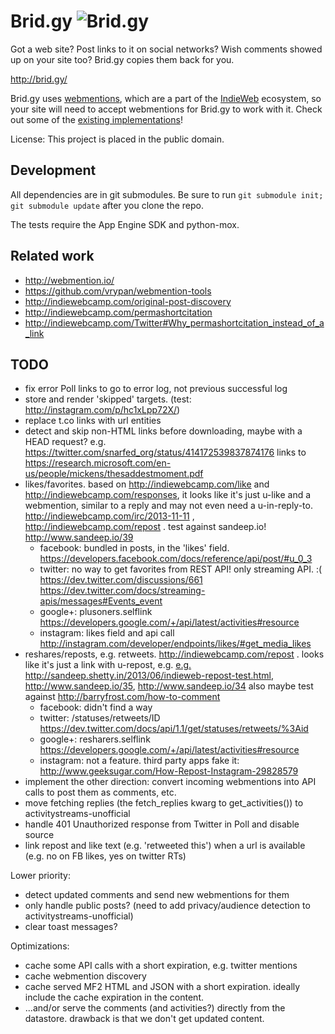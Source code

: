 Brid.gy ![Brid.gy](https://raw.github.com/snarfed/bridgy/master/static/bridgy_logo_128.jpg)
===

Got a web site? Post links to it on social networks? Wish comments showed up on
your site too? Brid.gy copies them back for you.

http://brid.gy/

Brid.gy uses [webmentions](http://www.webmention.org/), which are a part of the
[IndieWeb](http://indiewebcamp.com/) ecosystem, so your site will need to accept
webmentions for Brid.gy to work with it. Check out some of the
[existing implementations](http://indiewebcamp.com/webmention#Implementations)!

License: This project is placed in the public domain.


Development
---
All dependencies are in git submodules. Be sure to run
`git submodule init; git submodule update` after you clone the repo.

The tests require the App Engine SDK and python-mox.


Related work
---
* http://webmention.io/
* https://github.com/vrypan/webmention-tools
* http://indiewebcamp.com/original-post-discovery
* http://indiewebcamp.com/permashortcitation
* http://indiewebcamp.com/Twitter#Why_permashortcitation_instead_of_a_link


TODO
---

* fix error Poll links to go to error log, not previous successful log
* store and render 'skipped' targets. (test: http://instagram.com/p/hc1xLpp72X/)
* replace t.co links with url entities
* detect and skip non-HTML links before downloading, maybe with a HEAD request?
  e.g. https://twitter.com/snarfed_org/status/414172539837874176 links to
  https://research.microsoft.com/en-us/people/mickens/thesaddestmoment.pdf
* likes/favorites. based on http://indiewebcamp.com/like and
  http://indiewebcamp.com/responses, it looks like it's just u-like and a
  webmention, similar to a reply and may not even need a u-in-reply-to.
  http://indiewebcamp.com/irc/2013-11-11 , http://indiewebcamp.com/repost .
  test against sandeep.io! http://www.sandeep.io/39
  * facebook: bundled in posts, in the 'likes' field.
    https://developers.facebook.com/docs/reference/api/post/#u_0_3
  * twitter: no way to get favorites from REST API! only streaming API. :(
    https://dev.twitter.com/discussions/661
    https://dev.twitter.com/docs/streaming-apis/messages#Events_event
  * google+: plusoners.selflink
    https://developers.google.com/+/api/latest/activities#resource
  * instagram: likes field and api call
    http://instagram.com/developer/endpoints/likes/#get_media_likes
* reshares/reposts, e.g. retweets. http://indiewebcamp.com/repost .
  looks like it's just a link with u-repost, e.g.
      <a class="u-repost" href="http://www.sandeep.io/39">
  e.g. http://sandeep.shetty.in/2013/06/indieweb-repost-test.html,
  http://www.sandeep.io/35, http://www.sandeep.io/34
  also maybe test against http://barryfrost.com/how-to-comment
  * facebook: didn't find a way
  * twitter: /statuses/retweets/ID
    https://dev.twitter.com/docs/api/1.1/get/statuses/retweets/%3Aid
  * google+: resharers.selflink
    https://developers.google.com/+/api/latest/activities#resource
  * instagram: not a feature. third party apps fake it:
    http://www.geeksugar.com/How-Repost-Instagram-29828579
* implement the other direction: convert incoming webmentions into API calls to
  post them as comments, etc.
* move fetching replies (the fetch_replies kwarg to get_activities()) to
  activitystreams-unofficial
* handle 401 Unauthorized response from Twitter in Poll and disable source
* link repost and like text (e.g. 'retweeted this') when a url is available
  (e.g. no on FB likes, yes on twitter RTs)

Lower priority:

* detect updated comments and send new webmentions for them
* only handle public posts? (need to add privacy/audience detection to
  activitystreams-unofficial)
* clear toast messages?

Optimizations:

* cache some API calls with a short expiration, e.g. twitter mentions
* cache webmention discovery
* cache served MF2 HTML and JSON with a short expiration. ideally include the
  cache expiration in the content.
* ...and/or serve the comments (and activities?) directly from the datastore.
  drawback is that we don't get updated content.
